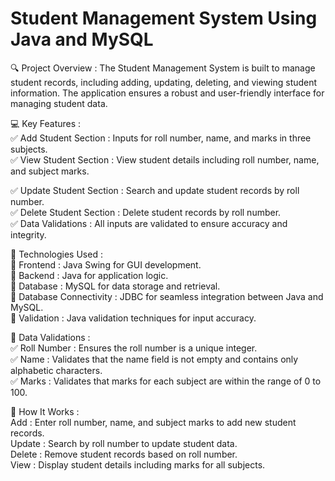 # Student Management System Using Java and MySQL

🔍 Project Overview : The Student Management System is built to manage student records, including adding, updating, deleting, and viewing student information. The application ensures a robust and user-friendly interface for managing student data.

💻 Key Features :  
✅ Add Student Section : Inputs for roll number, name, and marks in three subjects.  
✅ View Student Section : View student details including roll number, name, and subject marks. 
  
✅ Update Student Section : Search and update student records by roll number.   
✅ Delete Student Section : Delete student records by roll number.   
✅ Data Validations : All inputs are validated to ensure accuracy and integrity.  

🔧 Technologies Used :   
🔹 Frontend : Java Swing for GUI development.   
🔹 Backend : Java for application logic.   
🔹 Database : MySQL for data storage and retrieval.   
🔹 Database Connectivity : JDBC for seamless integration between Java and MySQL.  
🔹 Validation : Java validation techniques for input accuracy.  

📜 Data Validations :   
✅ Roll Number : Ensures the roll number is a unique integer.   
✅ Name : Validates that the name field is not empty and contains only alphabetic characters.   
✅ Marks : Validates that marks for each subject are within the range of 0 to 100.  

📜 How It Works :  
Add : Enter roll number, name, and subject marks to add new student records.  
Update : Search by roll number to update student data.  
Delete : Remove student records based on roll number.  
View : Display student details including marks for all subjects.  
